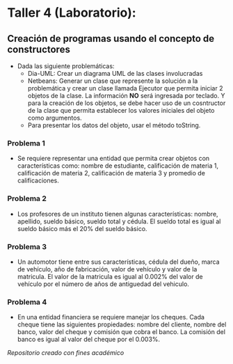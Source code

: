 # Taller 4 (Laboratorio): 
## Creación de programas usando el concepto de constructores


* Dada las siguiente problemáticas:
	* Dia-UML: Crear un diagrama UML de las clases involucradas
	* Netbeans: Generar un clase que represente la solución a la problemática y crear un clase llamada Ejecutor que permita iniciar 2 objetos de la clase. La información **NO** será ingresada por teclado. Y para la creación de los objetos, se debe hacer uso de un cosntructor de la clase que permita establecer los valores iniciales del objeto como argumentos.
	* Para presentar los datos del objeto, usar el método toString.

### Problema 1

* Se requiere representar una entidad que permita crear objetos con características como:  nombre de estudiante, calificación de materia 1, calificación de materia 2, calificación de materia 3 y promedio de calificaciones. 

### Problema 2

* Los profesores de un instituto tienen algunas características: nombre, apellido, sueldo básico, sueldo total y cédula. El sueldo total es igual al sueldo básico más el 20% del sueldo básico.

### Problema 3

* Un automotor tiene entre sus características, cédula del dueño, marca de vehículo, año de fabricación, valor de vehículo y valor de la matricula. El valor de la matricula es igual al 0.002% del valor de vehículo por el número de años de antiguedad del vehiculo.

### Problema 4

* En una entidad financiera se requiere manejar los cheques. Cada cheque tiene las siguientes propiedades: nombre del cliente, nombre del banco, valor del cheque y comisión que cobra el banco. La comisión del banco es igual al valor del cheque por el 0.003%.

*Repositorio creado con fines académico*